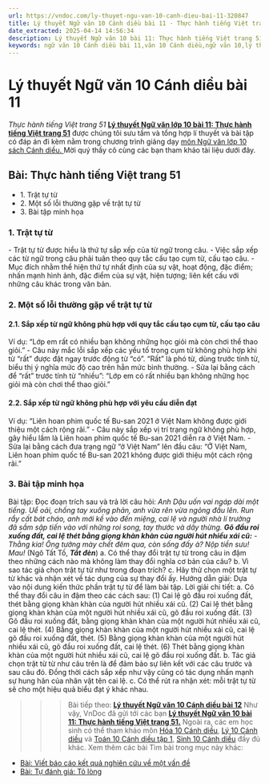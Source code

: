 ```yaml
---
url: https://vndoc.com/ly-thuyet-ngu-van-10-canh-dieu-bai-11-320847
title: Lý thuyết Ngữ văn 10 Cánh diều bài 11 - Thực hành tiếng Việt trang 51 - VnDoc.com
date_extracted: 2025-04-14 14:56:34
description: Lý thuyết Ngữ văn 10 bài 11: Thực hành tiếng Việt trang 51 sách Cánh diều được VnDoc sưu tầm và giới thiệu  để tham khảo chuẩn bị cho bài giảng học kì mới sắp tới đây của mình.
keywords: ngữ văn 10 Cánh diều bài 11,văn 10 Cánh diều,ngữ văn 10,lý thuyết văn 10 Cánh diều bài 11,kiến thức trọng tâm môn ngữ văn 10,lý thuyết ngữ văn 10 CD,ngữ văn lớp 10,ôn tập lý thuyết văn lớp 10,lý thuyết môn ngữ văn 10,lý thuyết văn 10 CD,bài Thực hành tiếng Việt trang 51,trắc nghiệm ngữ văn 10 CD
---
```


# Lý thuyết Ngữ văn 10 Cánh diều bài 11
 _Thực hành tiếng Việt trang 51_
**[Lý thuyết Ngữ văn lớp 10 bài 11: Thực hành tiếng Việt trang 51](<https://vndoc.com/ly-thuyet-ngu-van-10-canh-dieu-bai-11-320847>)** được chúng tôi sưu tầm và tổng hợp lí thuyết và bài tập có đáp án đi kèm nằm trong chương trình giảng dạy [môn Ngữ văn lớp 10 sách Cánh diều. ](<https://vndoc.com/ngu-van-10-canh-dieu-tap1>)Mời quý thầy cô cùng các bạn tham khảo tài liệu dưới đây.
## Bài: Thực hành tiếng Việt trang 51
  * 1\. Trật tự từ
  * 2\. Một số lỗi thường gặp về trật tự từ
  * 3\. Bài tập minh họa

### 1\. Trật tự từ
\- Trật tự từ được hiểu là thứ tự sắp xếp của từ ngữ trong câu.
\- Việc sắp xếp các từ ngữ trong câu phải tuân theo quy tắc cấu tạo cụm từ, cấu tạo câu.
\- Mục đích nhằm thể hiện thứ tự nhất định của sự vật, hoạt động, đặc điểm; nhấn mạnh hình ảnh, đặc điểm của sự vật, hiện tượng; liên kết cấu với những câu khác trong văn bản.
### 2\. Một số lỗi thường gặp về trật tự từ
#### 2.1. Sắp xếp từ ngữ không phù hợp với quy tắc cấu tạo cụm từ, cấu tạo câu
Ví dụ: “Lớp em rất có nhiều bạn không những học giỏi mà còn chơi thể thao giỏi.”
\- Câu này mắc lỗi sắp xếp các yếu tố trong cụm từ không phù hợp khi từ “rất” được đặt ngay trước động từ “có”. “Rất” là phó từ, dùng trước tính từ, biểu thị ý nghĩa mức độ cao trên hẳn mức bình thường.
\- Sửa lại bằng cách để “rất” trước tính từ “nhiều”: “Lớp em có rất nhiều bạn không những học giỏi mà còn chơi thể thao giỏi.”
#### 2.2. Sắp xếp từ ngữ không phù hợp với yêu cầu diễn đạt
Ví dụ: “Liên hoan phim quốc tế Bu-san 2021 ở Việt Nam không được giới thiệu một cách rộng rãi.”
\- Câu này sắp xếp vị trí trạng ngữ không phù hợp, gây hiểu lầm là Liên hoan phim quốc tế Bu-san 2021 diễn ra ở Việt Nam.
\- Sửa lại bằng cách đưa trạng ngữ “ở Việt Nam” lên đầu câu: “Ở Việt Nam, Liên hoan phim quốc tế Bu-san 2021 không được giới thiệu một cách rộng rãi.”
### 3\. Bài tập minh họa
Bài tập:
Đọc đoạn trích sau và trả lời câu hỏi:
_Anh Dậu uốn vai ngáp dài một tiếng. Uể oải, chống tay xuống phản, anh vừa rên vừa ngỏng đầu lên. Run rẩy cất bát cháo, anh mới kề vào đến miệng, cai lệ và người nhà lí trưởng đã sầm sập tiến vào với những roi song, tay thước và dây thừng._
**_Gõ đầu roi xuống đất, cai lệ thét bằng giọng khàn khàn của người hút nhiều xái cũ:_**
_\- Thằng kia\! Ông tưởng mày chết đêm qua, còn sống đấy à? Nộp tiền sưu\! Mau\!_
\(Ngô Tất Tố, **_Tắt đèn_**\)
a. Có thể thay đổi trật tự từ trong câu in đậm theo những cách nào mà không làm thay đổi nghĩa cơ bản của câu?
b. Vì sao tác giả chọn trật tự từ như trong đoạn trích?
c. Hãy thử chọn một trật tự từ khác và nhận xét về tác dụng của sự thay đổi ấy.
Hướng dẫn giải:
Dựa vào nội dung kiến thức phần trật tự từ để làm bài tập.
Lời giải chi tiết:
a. Có thể thay đổi câu in đậm theo các cách sau:
\(1\) Cai lệ gõ đầu roi xuống đất, thét bằng giọng khàn khàn của người hút nhiều xái cũ.
\(2\) Cai lệ thét bằng giọng khàn khàn của một người hút nhiều xái cũ, gõ đầu roi xuống đất.
\(3\) Gõ đầu roi xuống đất, bằng giọng khàn khàn của một người hút nhiều xái cũ, cai lệ thét.
\(4\) Bằng giọng khàn khàn của một người hút nhiều xái cũ, cai lệ gõ đầu roi xuống đất, thét.
\(5\) Bằng giọng khàn khàn của một người hút nhiều xái cũ, gõ đầu roi xuống đất, cai lệ thét.
\(6\) Thét bằng giọng khàn khàn của một người hút nhiều xái cũ, cai lệ gõ đầu roi xuống đất.
b. Tác giả chọn trật từ từ như câu trên là để đảm bảo sự liên kết với các câu trước và sau câu đó. Đồng thời cách sắp xếp như vậy cũng có tác dụng nhấn mạnh sự hung hãn của nhân vật tên cai lệ.
c. Có thể rút ra nhận xét: mỗi trật tự từ sẽ cho một hiệu quả biểu đạt ý khác nhau.
>>> Bài tiếp theo: [**Lý thuyết Ngữ văn 10 Cánh diều bài 12**](<https://vndoc.com/ly-thuyet-ngu-van-10-canh-dieu-bai-12-320848>)
Như vậy, VnDoc đã gửi tới các bạn **[Lý thuyết Ngữ văn 10 bài 11: Thực hành tiếng Việt trang 51.](<https://vndoc.com/ly-thuyet-ngu-van-10-canh-dieu-bai-11-320847>)** Ngoài ra, các em học sinh có thể tham khảo môn [Hóa 10 Cánh diều](<https://vndoc.com/hoa-10-canh-dieu>), [Lý 10 Cánh diều](<https://vndoc.com/vat-ly-10-canh-dieu>) và [Toán 10 Cánh diều tập 1](<https://vndoc.com/toan-10-canh-dieu-tap1>), [Sinh 10 Cánh diều](<https://vndoc.com/sinh-hoc-10-canh-dieu>) đầy đủ khác.
Xem thêm các bài Tìm bài trong mục này khác:
  * [Bài: Viết báo cáo kết quả nghiên cứu về một vấn đề](</ly-thuyet-ngu-van-10-canh-dieu-bai-12-320848>)
  * [Bài: Tự đánh giá: Tỏ lòng](</ly-thuyet-ngu-van-10-canh-dieu-bai-13-320849>)

